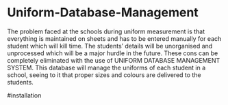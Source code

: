 # Uniform-Database-Management
The problem faced at the schools during uniform measurement is that everything is maintained on sheets and has to be entered manually for each student which will kill time.
The students’ details will be unorganised and unprocessed which will be a major hurdle in the future. These cons can be completely eliminated with the use of UNIFORM DATABASE MANAGEMENT SYSTEM. This database will manage the uniforms of each student in a school, seeing to it that proper sizes and colours are delivered to the students.

#installation

